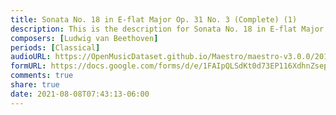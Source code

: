 ```yaml
---
title: Sonata No. 18 in E-flat Major Op. 31 No. 3 (Complete) (1)
description: This is the description for Sonata No. 18 in E-flat Major Op. 31 No. 3 (Complete) by Ludwig van Beethoven
composers: [Ludwig van Beethoven]
periods: [Classical]
audioURL: https://OpenMusicDataset.github.io/Maestro/maestro-v3.0.0/2014/MIDI-UNPROCESSED_04-05_R1_2014_MID--AUDIO_04_R1_2014_wav--2.midi
formURL: https://docs.google.com/forms/d/e/1FAIpQLSdKt0d73EP116XdhnZsepbUqnw65oJlUPRwT_7UL6OU7vX4tg/viewform
comments: true
share: true
date: 2021-08-08T07:43:13-06:00
---
```

